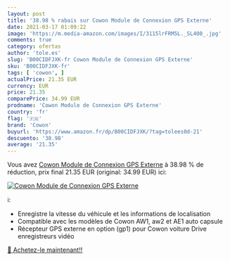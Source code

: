 ```yaml
---
layout: post
title: '38.98 % rabais sur Cowon Module de Connexion GPS Externe'
date: 2021-03-17 01:09:22
image: 'https://m.media-amazon.com/images/I/3115lrFRM5L._SL400_.jpg'
comments: true
category: ofertas
author: 'tole.es'
slug: 'B00CIDFJXK-fr Cowon Module de Connexion GPS Externe'
sku: 'B00CIDFJXK-fr'
tags: [ 'cowon', ]
actualPrice: 21.35 EUR
currency: EUR
price: 21.35
comparePrice: 34.99 EUR
prodname: 'Cowon Module de Connexion GPS Externe'
country: 'fr'
flag: '🇫🇷'
brand: 'Cowon'
buyurl: 'https://www.amazon.fr/dp/B00CIDFJXK/?tag=tolees0d-21'
descuento: '38.98'
average: '21.35'
---
```


Vous avez [Cowon Module de Connexion GPS Externe](https://www.amazon.fr/dp/B00CIDFJXK/?tag=tolees0d-21)  à  38.98 % de réduction, prix final  21.35 EUR (original: 34.99 EUR) ici:

[![Cowon Module de Connexion GPS Externe](https://m.media-amazon.com/images/I/3115lrFRM5L._SL400_.jpg)](https://www.amazon.fr/dp/B00CIDFJXK/?tag=tolees0d-21)

ℹ️:

- Enregistre la vitesse du véhicule et les informations de localisation
- Compatible avec les modèles de Cowon AW1, aw2 et AE1 auto capsule
- Récepteur GPS externe en option (gp1) pour Cowon voiture Drive enregistreurs vidéo

[🛒 Achetez-le maintenant!!](https://www.amazon.fr/dp/B00CIDFJXK/?tag=tolees0d-21)
